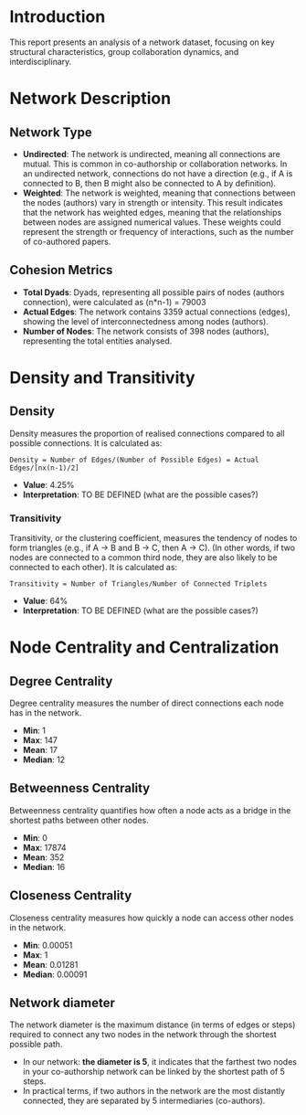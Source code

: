 
# Introduction
This report presents an analysis of a network dataset, focusing on key structural characteristics, group collaboration dynamics, and interdisciplinary.

# Network Description
## Network Type
- **Undirected**: The network is undirected, meaning all connections are mutual. This is common in co-authorship or collaboration networks. In an undirected network, connections do not have a direction (e.g., if A is connected to B, then B might also be connected to A by definition).
- **Weighted**: The network is weighted, meaning that connections between the nodes (authors) vary in strength or intensity. This result indicates that the network has weighted edges, meaning that the relationships between nodes are assigned numerical values. These weights could represent the strength or frequency of interactions, such as the number of co-authored papers.

## Cohesion Metrics
 - **Total Dyads**: Dyads, representing all possible pairs of nodes (authors connection), were calculated as (n*n-1) = 79003
 - **Actual Edges**: The network contains 3359 actual connections (edges), showing the level of interconnectedness among nodes (authors).
 - **Number of Nodes**: The network consists of 398 nodes (authors), representing the total entities analysed.

# Density and Transitivity
## Density
Density measures the proportion of realised connections compared to all possible connections. It is calculated as:

`Density = Number of Edges/(Number of Possible Edges) = Actual Edges/[nx(n-1)/2]`

- **Value**: 4.25%
- **Interpretation**: TO BE DEFINED (what are the possible cases?)

### Transitivity
Transitivity, or the clustering coefficient, measures the tendency of nodes to form triangles (e.g., if A → B and B → C, then A → C). (In other words, if two nodes are connected to a common third node, they are also likely to be connected to each other). It is calculated as:

`Transitivity = Number of Triangles/Number of Connected Triplets`

- **Value**: 64%
- **Interpretation**: TO BE DEFINED (what are the possible cases?)

# Node Centrality and Centralization
## Degree Centrality
Degree centrality measures the number of direct connections each node has in the network. 

- **Min**: 1
- **Max**: 147
- **Mean**: 17
- **Median**: 12

## Betweenness Centrality
Betweenness centrality quantifies how often a node acts as a bridge in the shortest paths between other nodes.

- **Min**: 0
- **Max**: 17874
- **Mean**: 352
- **Median**: 16

## Closeness Centrality
Closeness centrality measures how quickly a node can access other nodes in the network.

- **Min**: 0.00051
- **Max**: 1
- **Mean**: 0.01281
- **Median**: 0.00091

## Network diameter
The network diameter is the maximum distance (in terms of edges or steps) required to connect any two nodes in the network through the shortest possible path. 

- In our network: **the diameter is 5**, it indicates that the farthest two nodes in your co-authorship network can be linked by the shortest path of 5 steps. 
- In practical terms, if two authors in the network are the most distantly connected, they are separated by 5 intermediaries (co-authors).
